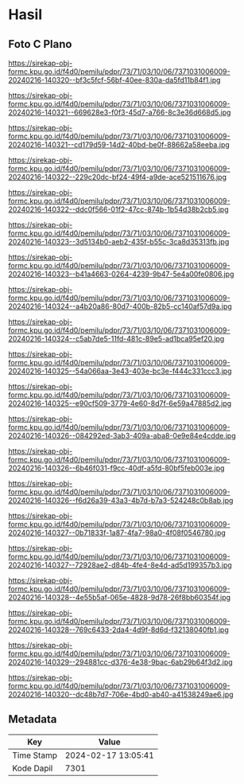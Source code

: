 # Hasil

## Foto C Plano

https://sirekap-obj-formc.kpu.go.id/f4d0/pemilu/pdpr/73/71/03/10/06/7371031006009-20240216-140320--bf3c5fcf-56bf-40ee-830a-da5fd11b84f1.jpg

https://sirekap-obj-formc.kpu.go.id/f4d0/pemilu/pdpr/73/71/03/10/06/7371031006009-20240216-140321--669628e3-f0f3-45d7-a766-8c3e36d668d5.jpg

https://sirekap-obj-formc.kpu.go.id/f4d0/pemilu/pdpr/73/71/03/10/06/7371031006009-20240216-140321--cd179d59-14d2-40bd-be0f-88662a58eeba.jpg

https://sirekap-obj-formc.kpu.go.id/f4d0/pemilu/pdpr/73/71/03/10/06/7371031006009-20240216-140322--229c20dc-bf24-49f4-a9de-ace521511676.jpg

https://sirekap-obj-formc.kpu.go.id/f4d0/pemilu/pdpr/73/71/03/10/06/7371031006009-20240216-140322--ddc0f566-01f2-47cc-874b-1b54d38b2cb5.jpg

https://sirekap-obj-formc.kpu.go.id/f4d0/pemilu/pdpr/73/71/03/10/06/7371031006009-20240216-140323--3d5134b0-aeb2-435f-b55c-3ca8d35313fb.jpg

https://sirekap-obj-formc.kpu.go.id/f4d0/pemilu/pdpr/73/71/03/10/06/7371031006009-20240216-140323--b41a4663-0264-4239-9b47-5e4a00fe0806.jpg

https://sirekap-obj-formc.kpu.go.id/f4d0/pemilu/pdpr/73/71/03/10/06/7371031006009-20240216-140324--a4b20a86-80d7-400b-82b5-cc140af57d9a.jpg

https://sirekap-obj-formc.kpu.go.id/f4d0/pemilu/pdpr/73/71/03/10/06/7371031006009-20240216-140324--c5ab7de5-11fd-481c-89e5-ad1bca95ef20.jpg

https://sirekap-obj-formc.kpu.go.id/f4d0/pemilu/pdpr/73/71/03/10/06/7371031006009-20240216-140325--54a066aa-3e43-403e-bc3e-f444c331ccc3.jpg

https://sirekap-obj-formc.kpu.go.id/f4d0/pemilu/pdpr/73/71/03/10/06/7371031006009-20240216-140325--e90cf509-3779-4e60-8d7f-6e59a47885d2.jpg

https://sirekap-obj-formc.kpu.go.id/f4d0/pemilu/pdpr/73/71/03/10/06/7371031006009-20240216-140326--084292ed-3ab3-409a-aba8-0e9e84e4cdde.jpg

https://sirekap-obj-formc.kpu.go.id/f4d0/pemilu/pdpr/73/71/03/10/06/7371031006009-20240216-140326--6b46f031-f9cc-40df-a5fd-80bf5feb003e.jpg

https://sirekap-obj-formc.kpu.go.id/f4d0/pemilu/pdpr/73/71/03/10/06/7371031006009-20240216-140326--f6d26a39-43a3-4b7d-b7a3-524248c0b8ab.jpg

https://sirekap-obj-formc.kpu.go.id/f4d0/pemilu/pdpr/73/71/03/10/06/7371031006009-20240216-140327--0b71833f-1a87-4fa7-98a0-4f08f0546780.jpg

https://sirekap-obj-formc.kpu.go.id/f4d0/pemilu/pdpr/73/71/03/10/06/7371031006009-20240216-140327--72928ae2-d84b-4fe4-8e4d-ad5d199357b3.jpg

https://sirekap-obj-formc.kpu.go.id/f4d0/pemilu/pdpr/73/71/03/10/06/7371031006009-20240216-140328--4e55b5af-065e-4828-9d78-26f8bb60354f.jpg

https://sirekap-obj-formc.kpu.go.id/f4d0/pemilu/pdpr/73/71/03/10/06/7371031006009-20240216-140328--769c6433-2da4-4d9f-8d6d-f32138040fb1.jpg

https://sirekap-obj-formc.kpu.go.id/f4d0/pemilu/pdpr/73/71/03/10/06/7371031006009-20240216-140329--294881cc-d376-4e38-9bac-6ab29b64f3d2.jpg

https://sirekap-obj-formc.kpu.go.id/f4d0/pemilu/pdpr/73/71/03/10/06/7371031006009-20240216-140320--dc48b7d7-706e-4bd0-ab40-a41538249ae6.jpg


## Metadata

| Key        | Value               |
| ---------- | ------------------- |
| Time Stamp | 2024-02-17 13:05:41 |
| Kode Dapil | 7301                |



